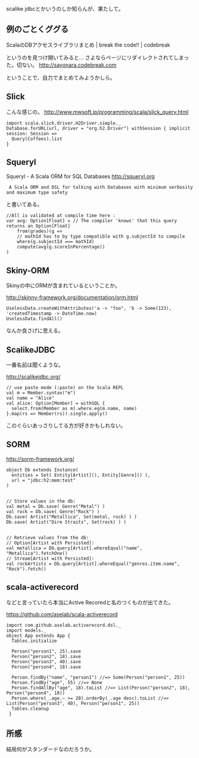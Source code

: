 
scalike jdbcとかいうのしか知らんが、果たして。

## 例のごとくググる

ScalaのDBアクセスライブラリまとめ | break the code!! | codebreak

というのを見つけ開いてみると…
さよならページにリダイレクトされてしまった。切ない。
http://sayonara.codebreak.com

ということで、自力でまとめてみようかしら。

## Slick

こんな感じの。
http://www.mwsoft.jp/programming/scala/slick_query.html

    import scala.slick.driver.H2Driver.simple._
    Database.forURL(url, driver = "org.h2.Driver") withSession { implicit session: Session =>
      Query(Coffees).list
    }

## Squeryl

Squeryl - A Scala ORM for SQL Databases
http://squeryl.org

     A Scala ORM and DSL for talking with Databases with minimum verbosity and maximum type safety


と書いてある。

    //All is validated at compile time here :
    var avg: Option[Float] = // The compiler 'knows' that this query returns an Option[Float]
        from(grades)(g =>
        // mathId has to by type compatible with g.subjectId to compile
        where(g.subjectId === mathId)  
        compute(avg(g.scoreInPercentage))
    )


## Skiny-ORM

Skinyの中にORMが含まれているということか。

http://skinny-framework.org/documentation/orm.html



    UselessData.createWithAttributes('a -> "foo", 'b -> Some(123), 'createdTimestamp -> DateTime.now)
    UselessData.findAll()
    
なんか良さげに思える。


## ScalikeJDBC

一番名前は聞くような。

http://scalikejdbc.org/

    // use paste mode (:paste) on the Scala REPL
    val m = Member.syntax("m")
    val name = "Alice"
    val alice: Option[Member] = withSQL {
      select.from(Member as m).where.eq(m.name, name)
    }.map(rs => Member(rs)).single.apply()
    

このぐらいあっさりしてる方が好きかもしれない。


## SORM

http://sorm-framework.org/

    object Db extends Instance(
      entities = Set( Entity[Artist](), Entity[Genre]() ),
      url = "jdbc:h2:mem:test"
    )


    // Store values in the db:
    val metal = Db.save( Genre("Metal") )
    val rock = Db.save( Genre("Rock") )
    Db.save( Artist("Metallica", Set(metal, rock) ) )
    Db.save( Artist("Dire Straits", Set(rock) ) )


    // Retrieve values from the db:
    // Option[Artist with Persisted]:
    val metallica = Db.query[Artist].whereEqual("name", "Metallica").fetchOne() 
    // Stream[Artist with Persisted]:
    val rockArtists = Db.query[Artist].whereEqual("genres.item.name", "Rock").fetch()




## scala-activerecord

などと言っていたら本当にActive Recoredと名のつくものが出てきた。

https://github.com/aselab/scala-activerecord



    import com.github.aselab.activerecord.dsl._
    import models._
    object App extends App {
      Tables.initialize
     
      Person("person1", 25).save
      Person("person2", 18).save
      Person("person3", 40).save
      Person("person4", 18).save
     
      Person.findBy("name", "person1") //=> Some(Person("person1", 25))
      Person.findBy("age", 55) //=> None
      Person.findAllBy("age", 18).toList //=> List(Person("person2", 18), Person("person4", 18))
      Person.where(_.age.~ >= 20).orderBy(_.age desc).toList //=> List(Person("person3", 40), Person("person1", 25))
      Tables.cleanup
     }


## 所感

結局何がスタンダードなのだろうか。
